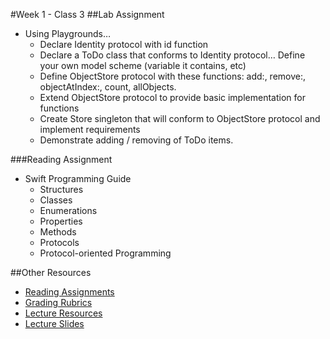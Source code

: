 #Week 1 - Class 3
##Lab Assignment
* Using Playgrounds…
  * Declare Identity protocol with id function
  * Declare a ToDo class that conforms to Identity protocol… Define your own model scheme (variable it contains, etc)
  * Define ObjectStore protocol with these functions: add:, remove:, objectAtIndex:, count, allObjects.
  * Extend ObjectStore protocol to provide basic implementation for functions
  * Create Store singleton that will conform to ObjectStore protocol and implement requirements
  * Demonstrate adding / removing of ToDo items.

###Reading Assignment
* Swift Programming Guide
  * Structures
  * Classes
  * Enumerations
  * Properties
  * Methods
  * Protocols
  * Protocol-oriented Programming

##Other Resources
* [Reading Assignments](../../Resources/ra-grading-standard/)
* [Grading Rubrics](../../Resources/)
* [Lecture Resources](lecture/)
* [Lecture Slides](https://www.icloud.com/keynote/000JXBygEu1iK3cgHSJeNc3Gg#Week1_Day3)
